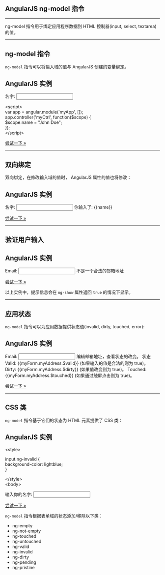 ## AngularJS ng-model 指令

* * *

ng-model 指令用于绑定应用程序数据到 HTML 控制器(input, select, textarea)的值。

* * *

## ng-model 指令

`ng-model` 指令可以将输入域的值与 AngularJS 创建的变量绑定。

## AngularJS 实例

<div ng-app="myApp" ng-controller="myCtrl"\>  
    名字: <input ng-model="name"\>  
</div\>

<script\>  
var app = angular.module('myApp', \[\]);  
app.controller('myCtrl', function($scope) {  
    $scope.name = "John Doe";  
});  
</script\>

[尝试一下 »](https://www.runoob.com/try/try.php?filename=try_ng_model)

* * *

## 双向绑定

双向绑定，在修改输入域的值时， AngularJS 属性的值也将修改：

## AngularJS 实例

<div ng-app="myApp" ng-controller="myCtrl"\>  
    名字: <input ng-model="name"\>  
    <h1\>你输入了: {{name}}</h1\>  
</div\>  

[尝试一下 »](https://www.runoob.com/try/try.php?filename=try_ng_model_two-way)

* * *

## 验证用户输入

## AngularJS 实例

<form ng-app="" name="myForm"\>  
    Email:  
    <input type="email" name="myAddress" ng-model="text"\>  
    <span ng-show="myForm.myAddress.$error.email"\>不是一个合法的邮箱地址</span\>  
</form\>  

[尝试一下 »](https://www.runoob.com/try/try.php?filename=try_ng_model_validate)

以上实例中，提示信息会在 `ng-show` 属性返回 `true` 的情况下显示。

* * *

## 应用状态

`ng-model` 指令可以为应用数据提供状态值(invalid, dirty, touched, error):

## AngularJS 实例

<form ng-app\="" name\="myForm" ng-init\="myText = 'test@runoob.com'"\> Email: <input type\="email" name\="myAddress" ng-model\="myText" required\> <p\>编辑邮箱地址，查看状态的改变。</p\> <h1\>状态</h1\> <p\>Valid: {{myForm.myAddress.$valid}} (如果输入的值是合法的则为 true)。</p\> <p\>Dirty: {{myForm.myAddress.$dirty}} (如果值改变则为 true)。</p\> <p\>Touched: {{myForm.myAddress.$touched}} (如果通过触屏点击则为 true)。</p\>

[尝试一下 »](https://www.runoob.com/try/try.php?filename=try_ng_model_status)

* * *

## CSS 类

`ng-model` 指令基于它们的状态为 HTML 元素提供了 CSS 类：

## AngularJS 实例

<style\>  

input.ng-invalid {  
    background-color: lightblue;  
}  

</style\>  
<body\>

<form ng-app="" name="myForm"\>  
    输入你的名字:  
    <input name="myAddress" ng-model="text" required\>  
</form\>

[尝试一下 »](https://www.runoob.com/try/try.php?filename=try_ng_model_css)

`ng-model` 指令根据表单域的状态添加/移除以下类：

+   ng-empty
+   ng-not-empty
+   ng-touched
+   ng-untouched
+   ng-valid
+   ng-invalid
+   ng-dirty
+   ng-pending
+   ng-pristine